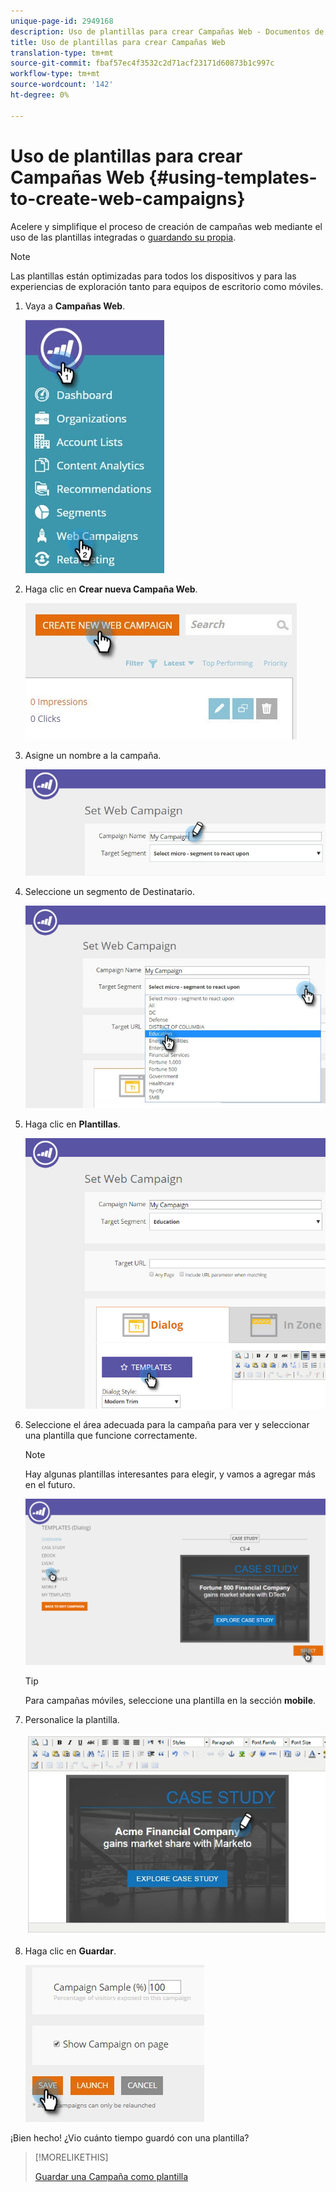 ```yaml
---
unique-page-id: 2949168
description: Uso de plantillas para crear Campañas Web - Documentos de marketing - Documentación del producto
title: Uso de plantillas para crear Campañas Web
translation-type: tm+mt
source-git-commit: fbaf57ec4f3532c2d71acf23171d60873b1c997c
workflow-type: tm+mt
source-wordcount: '142'
ht-degree: 0%

---
```



# Uso de plantillas para crear Campañas Web {#using-templates-to-create-web-campaigns}

Acelere y simplifique el proceso de creación de campañas web mediante el uso de las plantillas integradas o [guardando su propia](save-your-campaign-as-a-template.md).

>[!NOTE]
>
>Las plantillas están optimizadas para todos los dispositivos y para las experiencias de exploración tanto para equipos de escritorio como móviles.

1. Vaya a **Campañas Web**.

   ![](assets/web-campaigns-hand.jpg)

1. Haga clic en **Crear nueva Campaña Web**.

   ![](assets/create-new-web-campaign-create-hand.jpg)

1. Asigne un nombre a la campaña.

   ![](assets/set-web-campaign-my-campaign-hand.jpg)

1. Seleccione un segmento de Destinatario.

   ![](assets/set-web-campaign-education.jpg)

1. Haga clic en **Plantillas**.

   ![](assets/templates.png)

1. Seleccione el área adecuada para la campaña para ver y seleccionar una plantilla que funcione correctamente.

   >[!NOTE]
   >
   >Hay algunas plantillas interesantes para elegir, y vamos a agregar más en el futuro.

   ![](assets/select.png)

   >[!TIP]
   >
   >Para campañas móviles, seleccione una plantilla en la sección **mobile**.

1. Personalice la plantilla.

   ![](assets/customize-template.jpg)

1. Haga clic en **Guardar**.

   ![](assets/click-save-hand.jpg)

¡Bien hecho! ¿Vio cuánto tiempo guardó con una plantilla?

>[!MORELIKETHIS]
>
>[Guardar una Campaña como plantilla](/help/marketo/product-docs/web-personalization/using-templates/save-your-campaign-as-a-template.md)
